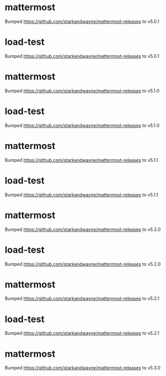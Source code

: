 
# mattermost
Bumped https://github.com/starkandwayne/mattermost-releases to v5.0.1

# load-test
Bumped https://github.com/starkandwayne/mattermost-releases to v5.0.1

# mattermost
Bumped https://github.com/starkandwayne/mattermost-releases to v5.1.0

# load-test
Bumped https://github.com/starkandwayne/mattermost-releases to v5.1.0

# mattermost
Bumped https://github.com/starkandwayne/mattermost-releases to v5.1.1

# load-test
Bumped https://github.com/starkandwayne/mattermost-releases to v5.1.1

# mattermost
Bumped https://github.com/starkandwayne/mattermost-releases to v5.2.0

# load-test
Bumped https://github.com/starkandwayne/mattermost-releases to v5.2.0

# mattermost
Bumped https://github.com/starkandwayne/mattermost-releases to v5.2.1

# load-test
Bumped https://github.com/starkandwayne/mattermost-releases to v5.2.1

# mattermost
Bumped https://github.com/starkandwayne/mattermost-releases to v5.3.0
